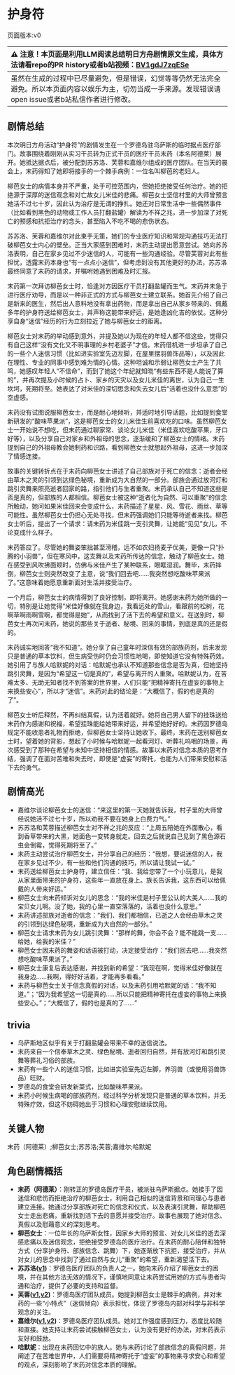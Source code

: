 # 护身符
页面版本:v0
 

| :warning: 注意！本页面是利用LLM阅读总结明日方舟剧情原文生成，具体方法请看repo的PR history或者b站视频：[BV1gdJ7zqESe](https://www.bilibili.com/video/BV1gdJ7zqESe/)         |
|:----------------------------|
| 虽然在生成的过程中已尽量避免，但是错误，幻觉等等仍然无法完全避免。所以本页面内容以娱乐为主，切勿当成一手来源。发现错误请open issue或者b站私信作者进行修改。|



## 剧情总结
本次明日方舟活动“护身符”的剧情发生在一个罗德岛驻乌萨斯的临时据点医疗部门。故事围绕着刚刚从实习干员转为正式干员的医疗干员末药（本名阿德莱）展开。她抵达据点后，被分配到苏苏洛、芙蓉和嘉维尔组成的医疗团队。在当天的晨会上，末药得知了她即将接手的一个棘手病例：一位名叫柳芭的老妇人。

柳芭女士的病情本身并不严重，处于可控范围内，但她拒绝接受任何治疗。她的拒绝源于深厚的迷信观念和对亡故女儿米佳的悲痛。柳芭女士坚信村里的大师曾预言她活不过七十岁，因此认为治疗是无谓的挣扎。她还对日常生活中一些偶然事件（比如看到黑色的动物或工作人员打翻盐罐）解读为不祥之兆，进一步加深了对死亡的预感和抗拒治疗的念头，甚至陷入不吃不喝的悲伤状态。

苏苏洛、芙蓉和嘉维尔对此束手无策，她们的专业医疗知识和常规沟通技巧无法打破柳芭女士内心的壁垒。正当大家感到困难时，末药主动提出愿意尝试。她向苏苏洛表明，自己在家乡见过不少迷信的人，可能有一些沟通经验。尽管芙蓉对此有些担忧，透露末药本身也“有一点点小迷信”，但考虑到没有其他更好的办法，苏苏洛最终同意了末药的请求，并嘱咐她遇到困难及时汇报。

末药第一次拜访柳芭女士时，恰逢对方因医疗干员打翻盐罐而生气。末药并未急于进行医疗劝导，而是以一种非正式的方式与柳芭女士建立联系。她首先介绍了自己是新来的医生，然后出人意料地没有拿出药物，而是拿出自己从家乡带来的、佩戴多年的护身符送给柳芭女士，并声称这能带来好运，是她逢凶化吉的依仗。这种分享自身“迷信”经历的行为立刻拉近了她与柳芭女士的距离。

柳芭女士对末药的举动感到意外，并提及她以为现在的年轻人都不信这些，觉得只有自己这样“没有文化又不明事理的乡村老婆子”才信。末药借机进一步坦承了自己的一些个人迷信习惯（比如进实验室先迈左脚，在屋里摆羽兽饰品等），以及因此在理性、专业的同事中感到难为情的心情。这种坦诚和示弱让柳芭女士产生了共鸣，她感叹年轻人“不信命”，而到了她这个年纪就知晓“有些东西不是人能说了算的”，并再次提及小时候的占卜、家乡的天灾以及女儿米佳的离世，认为自己一生坎坷，死期将至。她表达了对米佳的深切思念和失去女儿后“活着也没什么意思”的空虚感。

末药没有试图说服柳芭女士，而是耐心地倾听，并适时地引导话题，比如提到食堂新研发的“酸味苹果派”，这是柳芭女士的女儿米佳生前喜欢吃的口味。虽然柳芭女士一开始说不想吃，但末药通过聊家常、谈论女儿米佳（米佳喜欢吃酸苹果，牙口好等），以及分享自己对家乡和外祖母的思念，逐渐缓和了柳芭女士的情绪。末药提到自己的外祖母教会她制药和识路，看到柳芭女士就想起外祖母，这进一步加深了情感连接。

故事的关键转折点在于末药向柳芭女士讲述了自己部族对于死亡的信念：逝者会经由草木之灵的引领到达绿色秘境，重新成为大自然的一部分。部族会通过放河灯和跳引灵舞来照亮逝者回家的路，指引他们与生者重聚。末药承认自己不知道这些是否是真的，但部族的人都相信。柳芭女士被这种“逝者化为自然、可以重聚”的信念所触动，她问如果米佳回来会变成什么，末药描述了星星、风、雪花、雨丝、草等可能性。虽然柳芭女士仍担心无处寻找，但末药强调她们只能等待逝者来找。柳芭女士听后，提出了一个请求：请末药为米佳跳一支引灵舞，让她能“见见”女儿，不论变成什么样子。

末药答应了。尽管她的舞姿笨拙甚至滑稽，远不如农妇扬麦子优美，更像一只“扑腾的小羽兽”，但在寒风中，这支舞以及末药所传达的信念，触动了柳芭女士。她在感受到风吹拂面颊时，仿佛与米佳产生了某种联系，眼眶湿润。舞毕，末药摔倒，柳芭女士则突然改变了主意，说“我们回去吧......我突然想吃酸味苹果派了。”这意味着她愿意重新面对生活并接受治疗。

一个月后，柳芭女士的病情得到了良好控制，即将离开。她感谢末药为她所做的一切，特别是让她觉得“米佳好像就在我身边，我看远处的雪山，看跟前的松树，花啊草啊雨啊雪啊，都觉得是她”，从而找到了活下去的希望和意义。在送别时，柳芭女士再次问末药，她说的那些关于逝者、秘境、回来的事情，到底是真的还是假的。

末药诚实地回答“我不知道”。她分享了自己童年时深信有效的部族药剂，后来发现只是普通的草本饮料，但生病受伤时仍会习惯性地喝，即使知道它没有特殊药效。她引用了与族人哈默妮的对话：哈默妮也承认不知道那些信念是否为真，但她坚持跳引灵舞，是因为“希望这一切是真的”，希望与离开的人重聚。哈默妮认为，在苦难太多、无助无知者找不到答案的世界里，人们只能“把精神寄托在虚妄的事物上来换些安心”，所以才“迷信”。末药对此的结论是：“大概信了，假的也是真的了”。

柳芭女士听后释然，不再纠结真假，认为活着就好。她将自己男人留下的挂珠送给末药作为感谢和祝福，希望挂珠能给她带来好运，并希望她好好的。末药因罗德岛规定不能收患者礼物而拒绝，但柳芭女士坚持让她收下。最终，末药在送别柳芭女士时，望着她的背影，想起了小时候与哈默妮一起看河灯、听葬礼呜咽的场景，再次感受到了那种在希望与未知中坚持相信的情感。故事以末药对信念本质的思考作结，强调了在面对苦难和失去时，即使是“虚妄”的寄托，也能为人们带来安慰和活下去的勇气。
## 剧情高光
- 嘉维尔谈论柳芭女士的迷信：“来这里的第一天她就告诉我，村子里的大师曾经说她活不过七十岁，所以劝我不要在她身上白费力气。”
- 苏苏洛和芙蓉描述柳芭女士对不祥之兆的反应：“上周五陪她在外面散心，看到香草带来的大黑，她面色一变转身就走。回去之后就说自己见到了黑色源石虫会倒霉，觉得死期将至了。”
- 末药主动尝试治疗柳芭女士，并分享自己的经历：“我想，要说迷信的人，我在家乡见过不少，有一些和他们沟通的技巧，所以请让我试一试。”
- 末药送给柳芭女士护身符，建立信任：“我、我给您带了一个小玩意儿，是我从家里面带来的护身符，这些年一直放在身上。族长告诉我，这东西可以给佩戴的人带来好运。”
- 柳芭女士向末药倾诉对女儿的思念：“我的米佳是村子里公认的大美人......我的宝贝女儿啊。没了她，我的心里一直空落落的，活着也没什么意思。”
- 末药讲述部族对逝者的信念：“我们、我们都相信，已逝之人会经由草木之灵的引领到达绿色秘境，重新成为大自然的一部分。”
- 柳芭女士请求末药为女儿跳引灵舞：“那样的舞，你会不会？能不能跳一支......给她，给我的米佳？”
- 柳芭女士因末药的舞姿和话语被打动，决定接受治疗：“我们回去吧......我突然想吃酸味苹果派了。”
- 柳芭女士康复后表达感谢，并找到新的希望：“我现在啊，觉得米佳好像就在我身边......我啊，得好好活着，才能再多看看。”
- 末药与柳芭女士关于信念真假的对话，以及末药引用哈默妮的话：“我不知道。”；“因为我希望这一切是真的......所以只能把精神寄托在虚妄的事物上来换些安心。”；“大概信了，假的也是真的了......”
## trivia
- 乌萨斯地区似乎有关于打翻盐罐会带来不幸的迷信说法。
- 末药来自一个信奉草木之灵、绿色秘境、逝者回归自然，并有放河灯和跳引灵舞等葬礼习俗的部族。
- 末药有一些个人的迷信习惯，比如进实验室先迈左脚，养羽兽（或使用羽兽饰品）旺财。
- 罗德岛的食堂会研发新菜式，比如酸味苹果派。
- 末药小时候生病喝的部族药剂，经过科学分析发现只是普通的草本饮料，并无特殊疗效，但这不妨碍她出于习惯和心理安慰继续饮用。
## 关键人物
末药（阿德莱）;柳芭女士;苏苏洛;芙蓉;嘉维尔;哈默妮
## 角色剧情概括
-   **末药（阿德莱）**：刚转正的罗德岛医疗干员，被派驻乌萨斯据点。她接手了因迷信和悲伤而拒绝治疗的柳芭女士，利用自己相似的迷信背景和同理心与患者建立连接。她通过分享部族对死亡的信念和仪式，以及表演引灵舞，帮助柳芭女士走出悲痛，重新找到活下去的意愿并接受治疗。故事也展现了她对信念、真假以及慰藉意义的深刻思考。
-   **柳芭女士**：一位年长的乌萨斯女性，因家乡大师的预言、对女儿米佳的逝去深感悲痛以及迷信观念，拒绝接受罗德岛的医疗治疗。在末药的耐心陪伴和独特方式（分享护身符、部族信念、跳舞）下，她逐渐放下抗拒，接受治疗，并从对女儿的思念中找到了通过自然与女儿“重聚”的希望，重新渴望活下去。
-   **苏苏洛([v1](../chars/char_298_susuro.md))**：罗德岛医疗团队的负责人之一。她向末药介绍了柳芭女士的困境，并在其他方法无效的情况下，谨慎地同意让末药尝试用她的方式与患者沟通和治疗，提供了必要的支持和监督。
-   **芙蓉([v1](../chars/char_120_hibisc.md),[v2](../char_v3/char_120_hibisc.md))**：罗德岛医疗团队成员。她提到柳芭女士是棘手的病例，并对末药的一些“小特点”（迷信倾向）表示担忧，体现了罗德岛内部对科学与非科学观念的关注。
-   **嘉维尔([v1](../chars/char_187_ccheal.md),[v2](../char_v3/char_187_ccheal.md))**：罗德岛医疗团队成员。她对工作强度感到压力，态度比较随和直接。她支持让末药尝试接触柳芭女士，认为没有更好的办法，对末药表示友好和鼓励。
-   **哈默妮**：出现在末药回忆中的族人。她与末药讨论了部族信念的真假问题，并阐述了在苦难世界中，人们需要将精神寄托于“虚妄”的事物来寻求安心和希望的观点，深刻影响了末药对信念本质的理解。